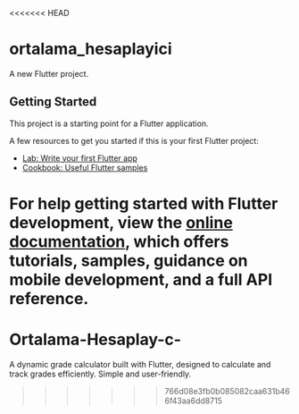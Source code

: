 <<<<<<< HEAD
# ortalama_hesaplayici

A new Flutter project.

## Getting Started

This project is a starting point for a Flutter application.

A few resources to get you started if this is your first Flutter project:

- [Lab: Write your first Flutter app](https://docs.flutter.dev/get-started/codelab)
- [Cookbook: Useful Flutter samples](https://docs.flutter.dev/cookbook)

For help getting started with Flutter development, view the
[online documentation](https://docs.flutter.dev/), which offers tutorials,
samples, guidance on mobile development, and a full API reference.
=======
# Ortalama-Hesaplay-c-
A dynamic grade calculator built with Flutter, designed to calculate and track grades efficiently. Simple and user-friendly.
>>>>>>> 766d08e3fb0b085082caa631b466f43aa6dd8715
